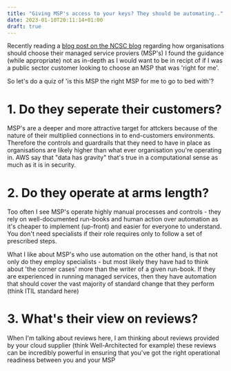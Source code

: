 ```yaml
---
title: "Giving MSP's access to your keys? They should be automating.."
date: 2023-01-10T20:11:14+01:00
draft: true
---
```



Recently reading a [blog post on the NCSC blog](https://www.ncsc.gov.uk/blog-post/using-msps-to-administer-your-cloud-services) regarding how organisations should choose their managed service proviers (MSP's) I found the guidance (while appropriate) not as in-depth as I would want to be in recipt of if I was a public sector customer looking to choose an MSP that was 'right for me'.

So let's do a quiz of 'is this MSP the right MSP for me to go to bed with'?

# 1. Do they seperate their customers?

MSP's are a deeper and more attractive target for attckers because of the nature of their multiplied connections in to end-customers environments.  Therefore the controls and guardrails that they need to have in place as organisations are likely higher than what ever organisation you're operating in.  AWS say that "data has gravity" that's true in a computational sense as much as it is in security.  


# 2. Do they operate at arms length?

Too often I see MSP's operate highly manual processes and controls - they rely on well-documented run-books and human action over automation as it's cheaper to implement (up-front) and easier for everyone to understand.  You don't need specialists if their role requires only to follow a set of prescribed steps.

What I like about MSP's who use automation on the other hand, is that not only do they employ specialists - but most likely they have had to think about 'the corner cases' more than the writer of a given run-book.  If they are experienced in running managed services, then they have automation that should cover the vast majority of standard change that they perform (think ITIL standard here) 

# 3. What's their view on reviews?

When I'm talking about reviews here, I am thinking about reviews provided by your cloud supplier (think Well-Architected for example) these reviews can be incredibly powerful in ensuring that you've got the right operational readiness between you and your MSP


